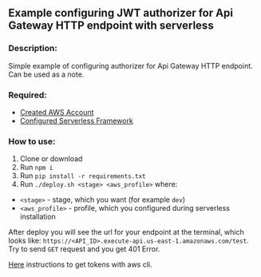Example configuring JWT authorizer for Api Gateway HTTP endpoint with serverless
---
### Description:
Simple example of configuring authorizer for Api Gateway HTTP endpoint. Can be used as a note.   

### Required:
- [Created AWS Account](https://portal.aws.amazon.com/billing/signup?redirect_url=https%3A%2F%2Faws.amazon.com%2Fregistration-confirmation#/start)
- [Configured Serverless Framework](https://serverless.com/framework/docs/providers/aws/cli-reference/config-credentials/)

### How to use:   
1) Clone or download   
2) Run `npm i`
3) Run `pip install -r requirements.txt`
4) Run `./deploy.sh <stage> <aws_profile>` where: 
- `<stage>` - stage, which you want (for example `dev`)
- `<aws_profile>` - profile, which you configured during serverless installation 

After deploy you will see the url for your endpoint at the terminal, 
which looks like: `https://<API_ID>.execute-api.us-east-1.amazonaws.com/test`. Try to send `GET` request and 
you get 401 Error. 

[Here](https://docs.aws.amazon.com/cli/latest/reference/cognito-idp/admin-initiate-auth.html) instructions to get tokens with aws cli.
